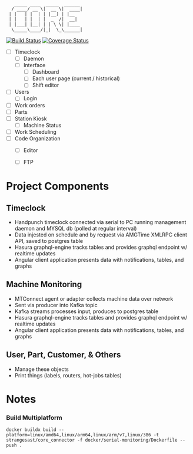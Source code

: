        _____ ____  _____  ______ 
      / ____/ __ \|  __ \|  ____| 
     | |   | |  | | |__) | |__    
     | |   | |  | |  _  /|  __|   
     | |___| |__| | | \ \| |____  
      \_____\____/|_|  \_\______| 

[![Build Status](https://travis-ci.com/strangesast/core.svg?branch=master)](https://travis-ci.com/strangesast/core)
[![Coverage Status](https://coveralls.io/repos/github/strangesast/core/badge.svg)](https://coveralls.io/github/strangesast/core)
- [ ] Timeclock
  - [ ] Daemon
  - [ ] Interface
    - [ ] Dashboard
    - [ ] Each user page (current / historical)
    - [ ] Shift editor
- [ ] Users
  - [ ] Login
- [ ] Work orders
- [ ] Parts
- [ ] Station Kiosk
  - [ ] Machine Status
- [ ] Work Scheduling
- [ ] Code Organization
  - [ ] Editor
  - [ ] FTP


# Project Components
## Timeclock
- Handpunch timeclock connected via serial to PC running management daemon and MYSQL db (polled at regular interval)
- Data injested on schedule and by request via AMGTime XMLRPC client API, saved to postgres table
- Hasura graphql-engine tracks tables and provides graphql endpoint w/ realtime updates
- Angular client application presents data with notifications, tables, and graphs
## Machine Monitoring
- MTConnect agent or adapter collects machine data over network
- Sent via producer into Kafka topic
- Kafka streams processes input, produces to postgres table
- Hasura graphql-engine tracks tables and provides graphql endpoint w/ realtime updates
- Angular client application presents data with notifications, tables, and graphs
## User, Part, Customer, & Others
- Manage these objects
- Print things (labels, routers, hot-jobs tables)

# Notes
### Build Multiplatform
```
docker buildx build --platform=linux/amd64,linux/arm64,linux/arm/v7,linux/386 -t strangesast/core_connector -f docker/serial-monitoring/Dockerfile --push .
```
